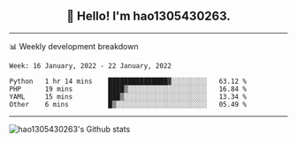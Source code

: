 <h2 align="center">👋 Hello! I'm hao1305430263.</h2>


---- 
📊 Weekly development breakdown

<!--START_SECTION:waka-->
```text
Week: 16 January, 2022 - 22 January, 2022

Python   1 hr 14 mins    ███████████████▓░░░░░░░░░   63.12 % 
PHP      19 mins         ████▒░░░░░░░░░░░░░░░░░░░░   16.84 % 
YAML     15 mins         ███▒░░░░░░░░░░░░░░░░░░░░░   13.34 % 
Other    6 mins          █▒░░░░░░░░░░░░░░░░░░░░░░░   05.49 % 
```
<!--END_SECTION:waka-->
----
![hao1305430263's Github stats](https://github-readme-stats.vercel.app/api?username=hao1305430263&show_icons=true)


<!--
**hao1305430263/hao1305430263** is a ✨ _special_ ✨ repository because its `README.md` (this file) appears on your GitHub profile.

Here are some ideas to get you started:

- 🔭 I’m currently working on ...
- 🌱 I’m currently learning ...
- 👯 I’m looking to collaborate on ...
- 🤔 I’m looking for help with ...
- 💬 Ask me about ...
- 📫 How to reach me: ...
- 😄 Pronouns: ...
- ⚡ Fun fact: ...
-->
